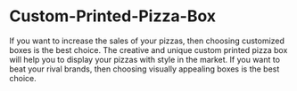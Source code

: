 # Custom-Printed-Pizza-Box
If you want to increase the sales of your pizzas, then choosing customized boxes is the best choice. The creative and unique custom printed pizza box will help you to display your pizzas with style in the market. If you want to beat your rival brands, then choosing visually appealing boxes is the best choice.
